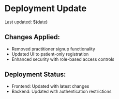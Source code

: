 # Deployment Update

Last updated: $(date)

## Changes Applied:
- Removed practitioner signup functionality
- Updated UI to patient-only registration
- Enhanced security with role-based access controls

## Deployment Status:
- Frontend: Updated with latest changes
- Backend: Updated with authentication restrictions
<!--  -->